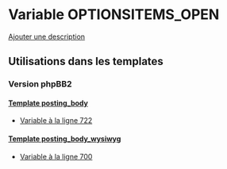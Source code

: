 # Variable OPTIONSITEMS_OPEN
[Ajouter une description](https://fa-tvars.appspot.com/var/OPTIONSITEMS_OPEN)

## Utilisations dans les templates

### Version phpBB2

#### [Template posting_body](subsilver/posting_body.md)
* [Variable &agrave; la ligne 722](../subsilver/posting_body.tpl#L722)

#### [Template posting_body_wysiwyg](subsilver/posting_body_wysiwyg.md)
* [Variable &agrave; la ligne 700](../subsilver/posting_body_wysiwyg.tpl#L700)